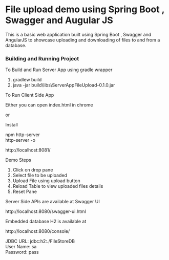 # File upload demo using Spring Boot , Swagger and Augular JS    

This is a basic web application built using Spring Boot , Swagger and AngularJS to showcase uploading and downloading of files to and from a database.    

### Building and Running Project  

To Build and Run Server App using gradle wrapper  

1) gradlew build   
2) java -jar build\libs\ServerAppFileUpload-0.1.0.jar  

To Run Client Side App   

Either you can open index.html in chrome  

or   

Install   

npm http-server     
http-server -o    
 
http://localhost:8081/  

Demo Steps  

1) Click on drop pane     
2) Select file to be uploaded    
3) Upload File using upload button     
4) Reload Table to view uploaded files details     
5) Reset Pane  

Server Side APIs are available at Swagger UI    

http://localhost:8080/swagger-ui.html  

Embedded database H2 is available at  

http://localhost:8080/console/  

JDBC URL:	 jdbc:h2:./FileStoreDB  
User Name:   sa  
Password:    pass  
